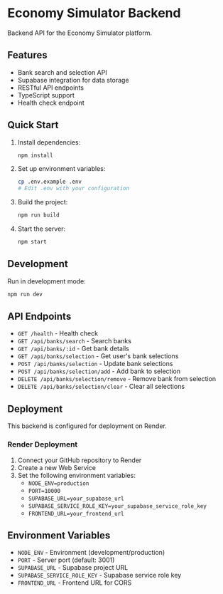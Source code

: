 # Economy Simulator Backend

Backend API for the Economy Simulator platform.

## Features

- Bank search and selection API
- Supabase integration for data storage
- RESTful API endpoints
- TypeScript support
- Health check endpoint

## Quick Start

1. Install dependencies:
   ```bash
   npm install
   ```

2. Set up environment variables:
   ```bash
   cp .env.example .env
   # Edit .env with your configuration
   ```

3. Build the project:
   ```bash
   npm run build
   ```

4. Start the server:
   ```bash
   npm start
   ```

## Development

Run in development mode:
```bash
npm run dev
```

## API Endpoints

- `GET /health` - Health check
- `GET /api/banks/search` - Search banks
- `GET /api/banks/:id` - Get bank details
- `GET /api/banks/selection` - Get user's bank selections
- `POST /api/banks/selection` - Update bank selections
- `POST /api/banks/selection/add` - Add bank to selection
- `DELETE /api/banks/selection/remove` - Remove bank from selection
- `DELETE /api/banks/selection/clear` - Clear all selections

## Deployment

This backend is configured for deployment on Render.

### Render Deployment

1. Connect your GitHub repository to Render
2. Create a new Web Service
3. Set the following environment variables:
   - `NODE_ENV=production`
   - `PORT=10000`
   - `SUPABASE_URL=your_supabase_url`
   - `SUPABASE_SERVICE_ROLE_KEY=your_supabase_service_role_key`
   - `FRONTEND_URL=your_frontend_url`

## Environment Variables

- `NODE_ENV` - Environment (development/production)
- `PORT` - Server port (default: 3001)
- `SUPABASE_URL` - Supabase project URL
- `SUPABASE_SERVICE_ROLE_KEY` - Supabase service role key
- `FRONTEND_URL` - Frontend URL for CORS

